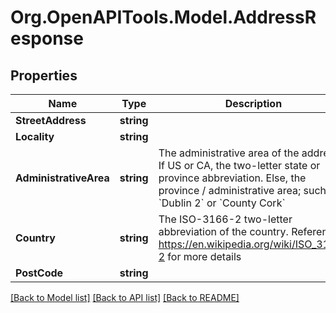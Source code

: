 # Org.OpenAPITools.Model.AddressResponse

## Properties

Name | Type | Description | Notes
------------ | ------------- | ------------- | -------------
**StreetAddress** | **string** |  | 
**Locality** | **string** |  | 
**AdministrativeArea** | **string** | The administrative area of the address. If US or CA, the two-letter state or province abbreviation. Else, the province / administrative area; such as, &#x60;Dublin 2&#x60; or &#x60;County Cork&#x60;  | 
**Country** | **string** | The ISO-3166-2 two-letter abbreviation of the country. Reference https://en.wikipedia.org/wiki/ISO_3166-2 for more details  | 
**PostCode** | **string** |  | 

[[Back to Model list]](../README.md#documentation-for-models) [[Back to API list]](../README.md#documentation-for-api-endpoints) [[Back to README]](../README.md)


